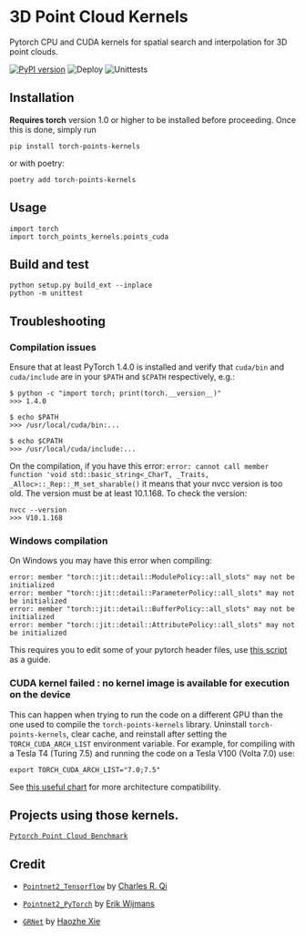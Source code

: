 # 3D Point Cloud Kernels
Pytorch CPU and CUDA kernels for spatial search and interpolation for 3D point clouds.

[![PyPI version](https://badge.fury.io/py/torch-points-kernels.svg)](https://badge.fury.io/py/torch-points-kernels) ![Deploy](https://github.com/nicolas-chaulet/torch-points-kernels/workflows/Deploy/badge.svg) ![Unittests](https://github.com/nicolas-chaulet/torch-points-kernels/workflows/Unittests/badge.svg)

## Installation
**Requires torch** version 1.0 or higher to be installed before proceeding. Once this is done, simply run
```
pip install torch-points-kernels
```
or with poetry:
```
poetry add torch-points-kernels
```

## Usage
```
import torch
import torch_points_kernels.points_cuda
```

## Build and test
```
python setup.py build_ext --inplace
python -m unittest
```

## Troubleshooting

### Compilation issues
Ensure that at least PyTorch 1.4.0 is installed and verify that `cuda/bin` and `cuda/include` are in your `$PATH` and `$CPATH` respectively, e.g.:
```
$ python -c "import torch; print(torch.__version__)"
>>> 1.4.0

$ echo $PATH
>>> /usr/local/cuda/bin:...

$ echo $CPATH
>>> /usr/local/cuda/include:...
```

On the compilation, if you have this error:
```error: cannot call member function 'void std::basic_string<_CharT, _Traits, _Alloc>::_Rep::_M_set_sharable()```
it means that your nvcc version is too old. The version must be at least 10.1.168.
To check the version:
```
nvcc --version
>>> V10.1.168
```

### Windows compilation
On Windows you may have this error when compiling:
```
error: member "torch::jit::detail::ModulePolicy::all_slots" may not be initialized
error: member "torch::jit::detail::ParameterPolicy::all_slots" may not be initialized
error: member "torch::jit::detail::BufferPolicy::all_slots" may not be initialized
error: member "torch::jit::detail::AttributePolicy::all_slots" may not be initialized
```
This requires you to edit some of your pytorch header files, use [this script](https://github.com/rusty1s/pytorch_scatter/blob/master/script/torch.sh) as a guide.

### CUDA kernel failed : no kernel image is available for execution on the device

This can happen when trying to run the code on a different GPU than the one used to compile the `torch-points-kernels` library. Uninstall `torch-points-kernels`, clear cache, and reinstall after setting the `TORCH_CUDA_ARCH_LIST` environment variable. For example, for compiling with a Tesla T4 (Turing 7.5) and running the code on a Tesla V100 (Volta 7.0) use:
```
export TORCH_CUDA_ARCH_LIST="7.0;7.5"
```
See [this useful chart](http://arnon.dk/matching-sm-architectures-arch-and-gencode-for-various-nvidia-cards/) for more architecture compatibility.


## Projects using those kernels.

[```Pytorch Point Cloud Benchmark```](https://github.com/nicolas-chaulet/deeppointcloud-benchmarks)

## Credit

* [```Pointnet2_Tensorflow```](https://github.com/charlesq34/pointnet2) by [Charles R. Qi](https://github.com/charlesq34)

* [```Pointnet2_PyTorch```](https://github.com/erikwijmans/Pointnet2_PyTorch) by [Erik Wijmans](https://github.com/erikwijmans)

* [```GRNet```](https://github.com/hzxie/GRNet) by [Haozhe Xie](https://github.com/hzxie)

